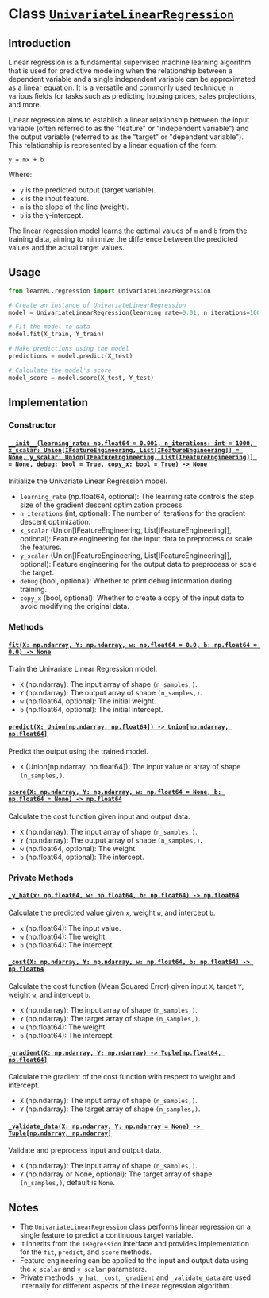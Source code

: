 # Class [`UnivariateLinearRegression`](/learnML/regression/univariate_regression.py#L7)

## Introduction

Linear regression is a fundamental supervised machine learning algorithm that is used for predictive modeling when the relationship between a dependent variable and a single independent variable can be approximated as a linear equation. It is a versatile and commonly used technique in various fields for tasks such as predicting housing prices, sales projections, and more.

Linear regression aims to establish a linear relationship between the input variable (often referred to as the "feature" or "independent variable") and the output variable (referred to as the "target" or "dependent variable"). This relationship is represented by a linear equation of the form:

```
y = mx + b
```

Where:

- `y` is the predicted output (target variable).
- `x` is the input feature.
- `m` is the slope of the line (weight).
- `b` is the y-intercept.

The linear regression model learns the optimal values of `m` and `b` from the training data, aiming to minimize the difference between the predicted values and the actual target values.

## Usage

```python
from learnML.regression import UnivariateLinearRegression

# Create an instance of UnivariateLinearRegression
model = UnivariateLinearRegression(learning_rate=0.01, n_iterations=1000)

# Fit the model to data
model.fit(X_train, Y_train)

# Make predictions using the model
predictions = model.predict(X_test)

# Calculate the model's score
model_score = model.score(X_test, Y_test)
```

## Implementation

### Constructor

#### [`__init__(learning_rate: np.float64 = 0.001, n_iterations: int = 1000, x_scalar: Union[IFeatureEngineering, List[IFeatureEngineering]] = None, y_scalar: Union[IFeatureEngineering, List[IFeatureEngineering]] = None, debug: bool = True, copy_x: bool = True) -> None`](/learnML/regression/univariate_regression.py#L24)

Initialize the Univariate Linear Regression model.

- `learning_rate` (np.float64, optional): The learning rate controls the step size of the gradient descent optimization process.
- `n_iterations` (int, optional): The number of iterations for the gradient descent optimization.
- `x_scalar` (Union[IFeatureEngineering, List[IFeatureEngineering]], optional): Feature engineering for the input data to preprocess or scale the features.
- `y_scalar` (Union[IFeatureEngineering, List[IFeatureEngineering]], optional): Feature engineering for the output data to preprocess or scale the target.
- `debug` (bool, optional): Whether to print debug information during training.
- `copy_x` (bool, optional): Whether to create a copy of the input data to avoid modifying the original data.

### Methods

#### [`fit(X: np.ndarray, Y: np.ndarray, w: np.float64 = 0.0, b: np.float64 = 0.0) -> None`](/learnML/regression/univariate_regression.py#L206)

Train the Univariate Linear Regression model.

- `X` (np.ndarray): The input array of shape `(n_samples,)`.
- `Y` (np.ndarray): The output array of shape `(n_samples,)`.
- `w` (np.float64, optional): The initial weight.
- `b` (np.float64, optional): The initial intercept.

#### [`predict(X: Union[np.ndarray, np.float64]) -> Union[np.ndarray, np.float64]`](/learnML/regression/univariate_regression.py#L269)

Predict the output using the trained model.

- `X` (Union[np.ndarray, np.float64]): The input value or array of shape `(n_samples,)`.

#### [`score(X: np.ndarray, Y: np.ndarray, w: np.float64 = None, b: np.float64 = None) -> np.float64`](/learnML/regression/univariate_regression.py#L310)

Calculate the cost function given input and output data.

- `X` (np.ndarray): The input array of shape `(n_samples,)`.
- `Y` (np.ndarray): The output array of shape `(n_samples,)`.
- `w` (np.float64, optional): The weight.
- `b` (np.float64, optional): The intercept.

### Private Methods

#### [`_y_hat(x: np.float64, w: np.float64, b: np.float64) -> np.float64`](/learnML/regression/univariate_regression.py#L68)

Calculate the predicted value given `x`, weight `w`, and intercept `b`.

- `x` (np.float64): The input value.
- `w` (np.float64): The weight.
- `b` (np.float64): The intercept.

#### [`_cost(X: np.ndarray, Y: np.ndarray, w: np.float64, b: np.float64) -> np.float64`](/learnML/regression/univariate_regression.py#L88)

Calculate the cost function (Mean Squared Error) given input `X`, target `Y`, weight `w`, and intercept `b`.

- `X` (np.ndarray): The input array of shape `(n_samples,)`.
- `Y` (np.ndarray): The target array of shape `(n_samples,)`.
- `w` (np.float64): The weight.
- `b` (np.float64): The intercept.

#### [`_gradient(X: np.ndarray, Y: np.ndarray) -> Tuple[np.float64, np.float64]`](/learnML/regression/univariate_regression.py#L123)

Calculate the gradient of the cost function with respect to weight and intercept.

- `X` (np.ndarray): The input array of shape `(n_samples,)`.
- `Y` (np.ndarray): The target array of shape `(n_samples,)`.

#### [`_validate_data(X: np.ndarray, Y: np.ndarray = None) -> Tuple[np.ndarray, np.ndarray]`](/learnML/regression/univariate_regression.py#L156)

Validate and preprocess input and output data.

- `X` (np.ndarray): The input array of shape `(n_samples,)`.
- `Y` (np.ndarray or None, optional): The target array of shape `(n_samples,)`, default is `None`.

## Notes

- The `UnivariateLinearRegression` class performs linear regression on a single feature to predict a continuous target variable.
- It inherits from the `IRegression` interface and provides implementation for the `fit`, `predict`, and `score` methods.
- Feature engineering can be applied to the input and output data using the `x_scalar` and `y_scalar` parameters.
- Private methods `_y_hat`, `_cost`, `_gradient` and `_validate_data` are used internally for different aspects of the linear regression algorithm.

